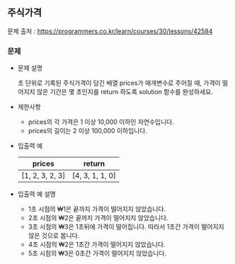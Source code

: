 ## 주식가격

문제 출처 : https://programmers.co.kr/learn/courses/30/lessons/42584

### 문제

- 문제 설명

  초 단위로 기록된 주식가격이 담긴 배열 prices가 매개변수로 주어질 때, 가격이 떨어지지 않은 기간은 몇 초인지를 return 하도록 solution 함수를 완성하세요.

- 제한사항

  - prices의 각 가격은 1 이상 10,000 이하인 자연수입니다.
  - prices의 길이는 2 이상 100,000 이하입니다.
  
- 입출력 예

  | prices          | return          |
  | --------------- | --------------- |
  | [1, 2, 3, 2, 3] | [4, 3, 1, 1, 0] |

- 입출력 예 설명
  - 1초 시점의 ₩1은 끝까지 가격이 떨어지지 않았습니다.
  - 2초 시점의 ₩2은 끝까지 가격이 떨어지지 않았습니다.
  - 3초 시점의 ₩3은 1초뒤에 가격이 떨어집니다. 따라서 1초간 가격이 떨어지지 않은 것으로 봅니다.
  - 4초 시점의 ₩2은 1초간 가격이 떨어지지 않았습니다.
  - 5초 시점의 ₩3은 0초간 가격이 떨어지지 않았습니다.